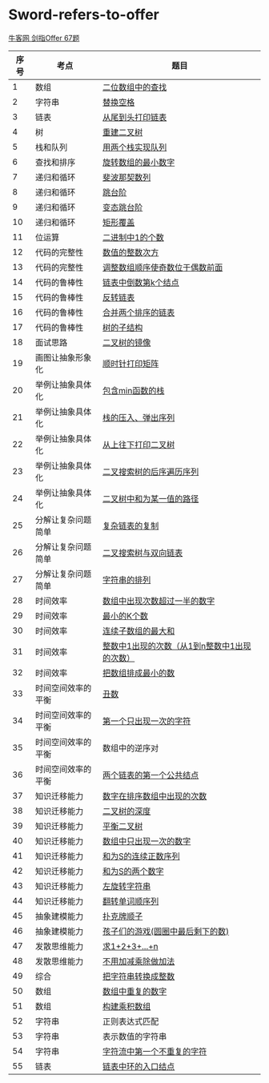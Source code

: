 # Sword-refers-to-offer
[牛客网 剑指Offer 67题](https://www.nowcoder.com/ta/coding-interviews?page=1)

| 序号 | 考点 | 题目 |
| -- | -- | -- |
| 1 | 数组 | [二位数组中的查找](https://github.com/hncboy/Sword-refers-to-offer/blob/master/src/com/hncboy/Topic1.java) |
| 2 | 字符串 | [替换空格](https://github.com/hncboy/Sword-refers-to-offer/blob/master/src/com/hncboy/Topic2.java) |
| 3 | 链表 | [从尾到头打印链表](https://github.com/hncboy/Sword-refers-to-offer/blob/master/src/com/hncboy/Topic3.java) |
| 4 | 树 | [重建二叉树](https://github.com/hncboy/Sword-refers-to-offer/blob/master/src/com/hncboy/Topic4.java) |
| 5 | 栈和队列 | [用两个栈实现队列](https://github.com/hncboy/Sword-refers-to-offer/blob/master/src/com/hncboy/Topic5.java) |
| 6 | 查找和排序 | [旋转数组的最小数字](https://github.com/hncboy/Sword-refers-to-offer/blob/master/src/com/hncboy/Topic6.java) |
| 7 | 递归和循环 | [斐波那契数列](https://github.com/hncboy/Sword-refers-to-offer/blob/master/src/com/hncboy/Topic7.java) |
| 8 | 递归和循环 | [跳台阶](https://github.com/hncboy/Sword-refers-to-offer/blob/master/src/com/hncboy/Topic8.java) |
| 9 | 递归和循环 | [变态跳台阶](https://github.com/hncboy/Sword-refers-to-offer/blob/master/src/com/hncboy/Topic9.java) |
| 10 | 递归和循环 | [矩形覆盖](https://github.com/hncboy/Sword-refers-to-offer/blob/master/src/com/hncboy/Topic10.java) |
| 11 | 位运算 | [二进制中1的个数](https://github.com/hncboy/Sword-refers-to-offer/blob/master/src/com/hncboy/Topic11.java) |
| 12 | 代码的完整性 | [数值的整数次方](https://github.com/hncboy/Sword-refers-to-offer/blob/master/src/com/hncboy/Topic12.java) |
| 13 | 代码的完整性 | [调整数组顺序使奇数位于偶数前面](https://github.com/hncboy/Sword-refers-to-offer/blob/master/src/com/hncboy/Topic13.java) |
| 14 | 代码的鲁棒性 | [链表中倒数第k个结点](https://github.com/hncboy/Sword-refers-to-offer/blob/master/src/com/hncboy/Topic14.java) |
| 15 | 代码的鲁棒性 | [反转链表](https://github.com/hncboy/Sword-refers-to-offer/blob/master/src/com/hncboy/Topic15.java) |
| 16 | 代码的鲁棒性 | [合并两个排序的链表](https://github.com/hncboy/Sword-refers-to-offer/blob/master/src/com/hncboy/Topic16.java) |
| 17 | 代码的鲁棒性 | [树的子结构](https://github.com/hncboy/Sword-refers-to-offer/blob/master/src/com/hncboy/Topic17.java) |
| 18 | 面试思路 | [二叉树的镜像](https://github.com/hncboy/Sword-refers-to-offer/blob/master/src/com/hncboy/Topic18.java) |
| 19 | 画图让抽象形象化 | [顺时针打印矩阵](https://github.com/hncboy/Sword-refers-to-offer/blob/master/src/com/hncboy/Topic19.java) |
| 20 | 举例让抽象具体化 | [包含min函数的栈](https://github.com/hncboy/Sword-refers-to-offer/blob/master/src/com/hncboy/Topic20.java) |
| 21 | 举例让抽象具体化 | [栈的压入、弹出序列](https://github.com/hncboy/Sword-refers-to-offer/blob/master/src/com/hncboy/Topic21.java) |
| 22 | 举例让抽象具体化 | [从上往下打印二叉树](https://github.com/hncboy/Sword-refers-to-offer/blob/master/src/com/hncboy/Topic22.java) |
| 23 | 举例让抽象具体化 | [二叉搜索树的后序遍历序列](https://github.com/hncboy/Sword-refers-to-offer/blob/master/src/com/hncboy/Topic23.java) |
| 24 | 举例让抽象具体化 | [二叉树中和为某一值的路径](https://github.com/hncboy/Sword-refers-to-offer/blob/master/src/com/hncboy/Topic24.java) |
| 25 | 分解让复杂问题简单 | [复杂链表的复制](https://github.com/hncboy/Sword-refers-to-offer/blob/master/src/com/hncboy/Topic25.java) |
| 26 | 分解让复杂问题简单 | [二叉搜索树与双向链表](https://github.com/hncboy/Sword-refers-to-offer/blob/master/src/com/hncboy/Topic26.java) |
| 27 | 分解让复杂问题简单 | [字符串的排列](https://github.com/hncboy/Sword-refers-to-offer/blob/master/src/com/hncboy/Topic27.java) |
| 28 | 时间效率 | [数组中出现次数超过一半的数字](https://github.com/hncboy/Sword-refers-to-offer/blob/master/src/com/hncboy/Topic28.java) |
| 29 | 时间效率 | [最小的K个数](https://github.com/hncboy/Sword-refers-to-offer/blob/master/src/com/hncboy/Topic29.java) |
| 30 | 时间效率 | [连续子数组的最大和](https://github.com/hncboy/Sword-refers-to-offer/blob/master/src/com/hncboy/Topic30.java) |
| 31 | 时间效率 | [整数中1出现的次数（从1到n整数中1出现的次数）](https://github.com/hncboy/Sword-refers-to-offer/blob/master/src/com/hncboy/Topic31.java) |
| 32 | 时间效率 | [把数组排成最小的数](https://github.com/hncboy/Sword-refers-to-offer/blob/master/src/com/hncboy/Topic32.java) |
| 33 | 时间空间效率的平衡 | [丑数](https://github.com/hncboy/Sword-refers-to-offer/blob/master/src/com/hncboy/Topic33.java) |
| 34 | 时间空间效率的平衡 | [第一个只出现一次的字符](https://github.com/hncboy/Sword-refers-to-offer/blob/master/src/com/hncboy/Topic34.java) |
| 35 | 时间空间效率的平衡 | 数组中的逆序对 
| 36 | 时间空间效率的平衡 | [两个链表的第一个公共结点](https://github.com/hncboy/Sword-refers-to-offer/blob/master/src/com/hncboy/Topic36.java) |
| 37 | 知识迁移能力 | [数字在排序数组中出现的次数](https://github.com/hncboy/Sword-refers-to-offer/blob/master/src/com/hncboy/Topic37.java) |
| 38 | 知识迁移能力 | [二叉树的深度](https://github.com/hncboy/Sword-refers-to-offer/blob/master/src/com/hncboy/Topic38.java) |
| 39 | 知识迁移能力 | [	平衡二叉树](https://github.com/hncboy/Sword-refers-to-offer/blob/master/src/com/hncboy/Topic39.java) |
| 40 | 知识迁移能力 | [数组中只出现一次的数字](https://github.com/hncboy/Sword-refers-to-offer/blob/master/src/com/hncboy/Topic40.java) |
| 41 | 知识迁移能力 | [和为S的连续正数序列](https://github.com/hncboy/Sword-refers-to-offer/blob/master/src/com/hncboy/Topic41.java) |
| 42 | 知识迁移能力 | [和为S的两个数字](https://github.com/hncboy/Sword-refers-to-offer/blob/master/src/com/hncboy/Topic42.java) |
| 43 | 知识迁移能力 | [左旋转字符串](https://github.com/hncboy/Sword-refers-to-offer/blob/master/src/com/hncboy/Topic43.java) |
| 44 | 知识迁移能力 | [翻转单词顺序列](https://github.com/hncboy/Sword-refers-to-offer/blob/master/src/com/hncboy/Topic44.java) |
| 45 | 抽象建模能力 | [扑克牌顺子](https://github.com/hncboy/Sword-refers-to-offer/blob/master/src/com/hncboy/Topic45.java) |
| 46 | 抽象建模能力 | [孩子们的游戏(圆圈中最后剩下的数)](https://github.com/hncboy/Sword-refers-to-offer/blob/master/src/com/hncboy/Topic46.java) |
| 47 | 发散思维能力 | [求1+2+3+...+n](https://github.com/hncboy/Sword-refers-to-offer/blob/master/src/com/hncboy/Topic47.java) |
| 48 | 发散思维能力 | [不用加减乘除做加法](https://github.com/hncboy/Sword-refers-to-offer/blob/master/src/com/hncboy/Topic48.java) |
| 49 | 综合 | [把字符串转换成整数](https://github.com/hncboy/Sword-refers-to-offer/blob/master/src/com/hncboy/Topic49.java) |
| 50 | 数组 | [数组中重复的数字](https://github.com/hncboy/Sword-refers-to-offer/blob/master/src/com/hncboy/Topic50.java) |
| 51 | 数组 | [构建乘积数组](https://github.com/hncboy/Sword-refers-to-offer/blob/master/src/com/hncboy/Topic51.java) |
| 52 | 字符串 | 正则表达式匹配 
| 53 | 字符串 | 表示数值的字符串 
| 54 | 字符串 | [字符流中第一个不重复的字符](https://github.com/hncboy/Sword-refers-to-offer/blob/master/src/com/hncboy/Topic54.java) |
| 55 | 链表 | [链表中环的入口结点](https://github.com/hncboy/Sword-refers-to-offer/blob/master/src/com/hncboy/Topic55.java) |